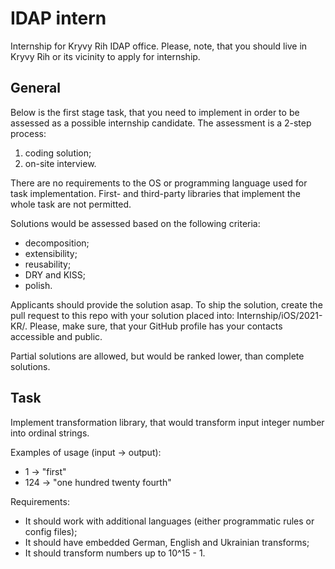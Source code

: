 # IDAP intern

Internship for Kryvy Rih IDAP office. Please, note, that you should live in Kryvy Rih or its vicinity to apply for internship.

## General

Below is the first stage task, that you need to implement in order to be assessed as a possible internship candidate. The assessment is a 2-step process:

1. coding solution;
2. on-site interview.

There are no requirements to the OS or programming language used for task implementation. First- and third-party libraries that implement the whole task are not permitted.

Solutions would be assessed based on the following criteria:

* decomposition;
* extensibility;
* reusability;
* DRY and KISS;
* polish.

Applicants should provide the solution asap. To ship the solution, create the pull request to this repo with your solution placed into: Internship/iOS/2021-KR/<Your Surname>. Please, make sure, that your GitHub profile has your contacts accessible and public.

Partial solutions are allowed, but would be ranked lower, than complete solutions.

## Task

Implement transformation library, that would transform input integer number into ordinal strings.

Examples of usage (input -> output):

* 1 -> "first"
* 124 -> "one hundred twenty fourth"

Requirements:

* It should work with additional languages (either programmatic rules or config files);
* It should have embedded German, English and Ukrainian transforms;
* It should transform numbers up to 10^15 - 1.
